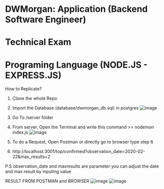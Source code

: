 # DWMorgan: Application (Backend Software Engineer)
# Technical Exam
# Programing Language (NODE.JS - EXPRESS.JS)

How to Replicate? 
1. Clone the whole Repo
2. Import the Database (database/dwmorgan_db.sql) in postgres
![image](https://user-images.githubusercontent.com/45284888/155952243-ca219370-8ab6-438d-bcf8-61f717360c41.png)

3. Go To /server folder
4. From server, Open the Terminal and write this command >> nodemon index.js
![image](https://user-images.githubusercontent.com/45284888/155952566-21ebb08d-e104-4f14-a7e0-d97104b14437.png)

5. To do a Request, Open Postman or directly go to browser type step 6
6. http://localhost:3001/top/confirmed?observation_date=2020-02-22&max_results=2

P.S observation_date and maxresults are parameter you can adjust the date and max result by inputing value 

RESULT FROM POSTMAN and BROWSER
![image](https://user-images.githubusercontent.com/45284888/155952781-877af3ae-43cf-4d4e-b4d2-4dc8fce75798.png)
![image](https://user-images.githubusercontent.com/45284888/155953239-2b01c8ed-67cf-4c1f-a292-12fd546a88e3.png)



